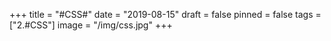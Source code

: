 +++
title = "#CSS#"
date = "2019-08-15"
draft = false
pinned = false
tags = ["2.#CSS"]
image = "/img/css.jpg"
+++

